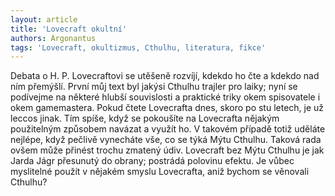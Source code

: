 ```yaml
---
layout: article
title: 'Lovecraft okultní'
authors: Argonantus
tags: 'Lovecraft, okultizmus, Cthulhu, literatura, fikce'
---
```


Debata o H. P. Lovecraftovi se utěšeně rozvíjí,
kdekdo ho čte a kdekdo nad ním přemýšlí. První
můj text byl jakýsi Cthulhu trajler pro laiky;
nyní se podívejme na některé hlubší souvislosti
a praktické triky okem spisovatele i okem gamemastera.
Pokud čtete Lovecrafta dnes, skoro
po stu letech, je už leccos jinak. Tím spíše,
když se pokoušíte na Lovecrafta nějakým použitelným
způsobem navázat a využít ho. V takovém
případě totiž uděláte nejlépe, když pečlivě
vynecháte vše, co se týká Mýtu Cthulhu.
Taková rada ovšem může přinést trochu zmatený
údiv. Lovecraft bez Mýtu Cthulhu je jak
Jarda Jágr přesunutý do obrany; postrádá polovinu
efektu. Je vůbec myslitelné použít v nějakém
smyslu Lovecrafta, aniž bychom se věnovali
Cthulhu?
